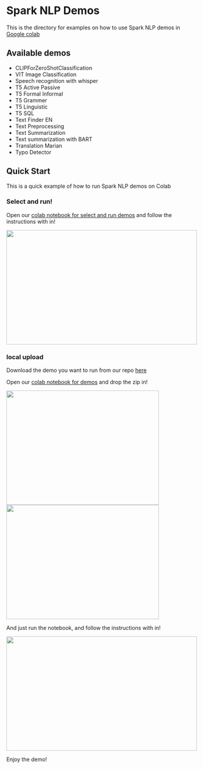 # Spark NLP Demos

This is the directory for examples on how to use Spark NLP demos in [Google colab](https://colab.google)

## Available demos

* CLIPForZeroShotClassification
* VIT Image Classification
* Speech recognition with whisper
* T5 Active Passive
* T5 Formal Informal
* T5 Grammer
* T5 Linguistic
* T5 SQL
* Text Finder EN
* Text Preprocessing
* Text Summarization
* Text summarization with BART
* Translation Marian
* Typo Detector


## Quick Start

This is a quick example of how to run Spark NLP demos on Colab

### Select and run!

Open our [colab notebook for select and run demos](https://github.com/JohnSnowLabs/spark-nlp/tree/master/examples/demos/streamlit/run_demos.ipynb) and follow the instructions with in!

<img src="https://github.com/AbdullahMubeenAnwar/spark-nlp/assets/77073730/515f6c17-39cd-4a85-abfe-c67922374165" width="500" height="300">

### local upload

Download the demo you want to run from our repo [here](https://github.com/JohnSnowLabs/spark-nlp/tree/master/examples/demos/streamlit)

Open our [colab notebook for demos](https://github.com/JohnSnowLabs/spark-nlp/tree/master/examples/demos/streamlit/run_streamlit_demos.ipynb) and drop the zip in!

<img src="https://github.com/AbdullahMubeenAnwar/spark-nlp/assets/77073730/a0566397-38e7-43ac-9ae0-eed6f728cba7" width="400" height="300">
<img src="https://github.com/AbdullahMubeenAnwar/spark-nlp/assets/77073730/55d732c3-bea3-4759-b8c8-2de949a7db21" width="400" height="300">

And just run the notebook, and follow the instructions with in!

<img src="https://github.com/AbdullahMubeenAnwar/spark-nlp/assets/77073730/8b966625-54c5-48ba-8541-66bd23c7724a" width="500" height="300">

Enjoy the demo!
